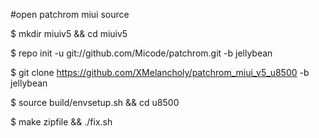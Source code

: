 #open patchrom miui source

$ mkdir miuiv5 && cd miuiv5

$ repo init -u git://github.com/Micode/patchrom.git -b jellybean

$ git clone https://github.com/XMelancholy/patchrom_miui_v5_u8500 -b jellybean

$ source build/envsetup.sh && cd u8500

$ make zipfile && ./fix.sh

